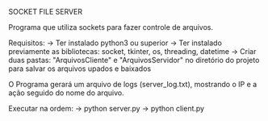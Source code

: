 SOCKET FILE SERVER

Programa que utiliza sockets para fazer controle de arquivos.

Requisitos:
  -> Ter instalado python3 ou superior
  -> Ter instalado previamente as bibliotecas: socket, tkinter, os, threading, datetime
  -> Criar duas pastas: "ArquivosCliente" e "ArquivosServidor" no diretório do projeto para salvar os arquivos upados e baixados

O Programa gerará um arquivo de logs (server_log.txt), mostrando o IP e a ação seguido do nome do arquivo.


Executar na ordem:
  -> python server.py
  -> python client.py
